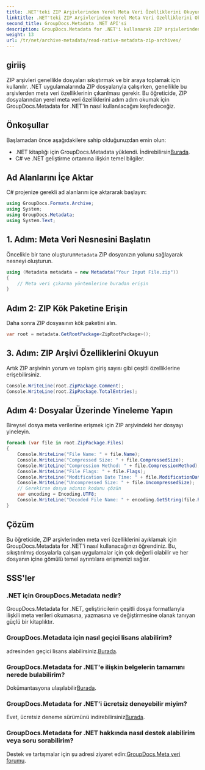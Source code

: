 ```yaml
---
title: .NET'teki ZIP Arşivlerinden Yerel Meta Veri Özelliklerini Okuyun
linktitle: .NET'teki ZIP Arşivlerinden Yerel Meta Veri Özelliklerini Okuyun
second_title: GroupDocs.Metadata .NET API'si
description: GroupDocs.Metadata for .NET'i kullanarak ZIP arşivlerinden meta verileri nasıl çıkaracağınızı öğrenin. Yerel özellikleri okumaya yönelik adım adım talimatları keşfedin.
weight: 13
url: /tr/net/archive-metadata/read-native-metadata-zip-archives/
---
```

## giriiş
ZIP arşivleri genellikle dosyaları sıkıştırmak ve bir araya toplamak için kullanılır. .NET uygulamalarında ZIP dosyalarıyla çalışırken, genellikle bu arşivlerden meta veri özelliklerinin çıkarılması gerekir. Bu öğreticide, ZIP dosyalarından yerel meta veri özelliklerini adım adım okumak için GroupDocs.Metadata for .NET'in nasıl kullanılacağını keşfedeceğiz.
## Önkoşullar
Başlamadan önce aşağıdakilere sahip olduğunuzdan emin olun:
- .NET kitaplığı için GroupDocs.Metadata yüklendi. İndirebilirsin[Burada](https://releases.groupdocs.com/metadata/net/).
- C# ve .NET geliştirme ortamına ilişkin temel bilgiler.

## Ad Alanlarını İçe Aktar
C# projenize gerekli ad alanlarını içe aktararak başlayın:
```csharp
using GroupDocs.Formats.Archive;
using System;
using GroupDocs.Metadata;
using System.Text;
```
## 1. Adım: Meta Veri Nesnesini Başlatın
 Öncelikle bir tane oluşturun`Metadata` ZIP dosyanızın yolunu sağlayarak nesneyi oluşturun.
```csharp
using (Metadata metadata = new Metadata("Your Input File.zip"))
{
    // Meta veri çıkarma yöntemlerine buradan erişin
}
```
## Adım 2: ZIP Kök Paketine Erişin
Daha sonra ZIP dosyasının kök paketini alın.
```csharp
var root = metadata.GetRootPackage<ZipRootPackage>();
```
## 3. Adım: ZIP Arşivi Özelliklerini Okuyun
Artık ZIP arşivinin yorum ve toplam giriş sayısı gibi çeşitli özelliklerine erişebilirsiniz.
```csharp
Console.WriteLine(root.ZipPackage.Comment);
Console.WriteLine(root.ZipPackage.TotalEntries);
```
## Adım 4: Dosyalar Üzerinde Yineleme Yapın
Bireysel dosya meta verilerine erişmek için ZIP arşivindeki her dosyayı yineleyin.
```csharp
foreach (var file in root.ZipPackage.Files)
{
    Console.WriteLine("File Name: " + file.Name);
    Console.WriteLine("Compressed Size: " + file.CompressedSize);
    Console.WriteLine("Compression Method: " + file.CompressionMethod);
    Console.WriteLine("File Flags: " + file.Flags);
    Console.WriteLine("Modification Date Time: " + file.ModificationDateTime);
    Console.WriteLine("Uncompressed Size: " + file.UncompressedSize);
    // Gerekirse dosya adının kodunu çözün
    var encoding = Encoding.UTF8;
    Console.WriteLine("Decoded File Name: " + encoding.GetString(file.RawName));
}
```

## Çözüm
Bu öğreticide, ZIP arşivlerinden meta veri özelliklerini ayıklamak için GroupDocs.Metadata for .NET'i nasıl kullanacağınızı öğrendiniz. Bu, sıkıştırılmış dosyalarla çalışan uygulamalar için çok değerli olabilir ve her dosyanın içine gömülü temel ayrıntılara erişmenizi sağlar.

## SSS'ler
### .NET için GroupDocs.Metadata nedir?
GroupDocs.Metadata for .NET, geliştiricilerin çeşitli dosya formatlarıyla ilişkili meta verileri okumasına, yazmasına ve değiştirmesine olanak tanıyan güçlü bir kitaplıktır.
### GroupDocs.Metadata için nasıl geçici lisans alabilirim?
 adresinden geçici lisans alabilirsiniz.[Burada](https://purchase.groupdocs.com/temporary-license/).
### GroupDocs.Metadata for .NET'e ilişkin belgelerin tamamını nerede bulabilirim?
 Dokümantasyona ulaşılabilir[Burada](https://tutorials.groupdocs.com/metadata/net/).
### GroupDocs.Metadata for .NET'i ücretsiz deneyebilir miyim?
 Evet, ücretsiz deneme sürümünü indirebilirsiniz[Burada](https://releases.groupdocs.com/).
### GroupDocs.Metadata for .NET hakkında nasıl destek alabilirim veya soru sorabilirim?
 Destek ve tartışmalar için şu adresi ziyaret edin:[GroupDocs.Meta veri forumu](https://forum.groupdocs.com/c/metadata/14).